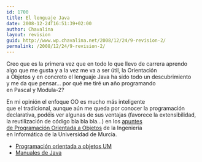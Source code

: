 ```yaml
---
id: 1700
title: El lenguaje Java
date: 2008-12-24T16:51:39+02:00
author: Chavalina
layout: revision
guid: http://www.wp.chavalina.net/2008/12/24/9-revision-2/
permalink: /2008/12/24/9-revision-2/
---
```

<p align="left">
  Creo que es la primera vez que en todo lo que llevo de carrera aprendo<br /> algo que me gusta y a la vez me va a ser &uacute;til, la Orientación<br /> a Objetos y en concreto el lenguaje Java ha sido todo un descubrimiento<br /> y me da que pensar… por qué me tiré un a&ntilde;o programando<br /> en Pascal y Modula-2?
</p>

<p align="left">
  En mi opinión el enfoque OO es mucho más inteligente<br /> que el tradicional, aunque a&uacute;n me queda por conocer la programación<br /> declarativa, podéis ver algunas de sus ventajas (favorece la extensibilidad,<br /> la reutilización de código bla bla bla…) en los <a href="http://dis.um.es/%7Ebmoros/" target="_blank">apuntes<br /> de Programación Orientada a Objetos</a> de la Ingenier&iacute;a<br /> en Informática de la Universidad de Murcia.
</p>

  * <a href="http://dis.um.es/%7Ebmoros/" target="_blank">Programación orientada a objetos UM</a>
  * <a href="ficheros/ficheros.php#manjava" target="_blank">Manuales de Java</a>